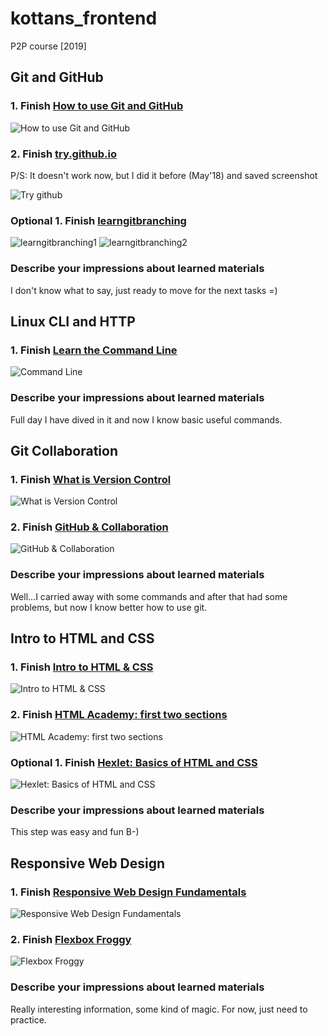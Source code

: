 # kottans_frontend

P2P course [2019]

## Git and GitHub

### 1. Finish [How to use Git and GitHub](https://www.udacity.com/course/how-to-use-git-and-github--ud775)

![How to use Git and GitHub](/task_git_intro/udacity-How-to-Use-Git-and-GitHub.jpg)

### 2. Finish [try.github.io](https://try.github.io)

P/S: It doesn't work now, but I did it before (May'18) and saved screenshot

![Try github](/task_git_intro/try-github.jpg)

### Optional 1. Finish [learngitbranching](https://learngitbranching.js.org)

![learngitbranching1](/task_git_intro/learngitbranching.jpg)
![learngitbranching2](/task_git_intro/learngitbranching2.jpg)

### Describe your impressions about learned materials

I don't know what to say, just ready to move for the next tasks =)

## Linux CLI and HTTP

### 1. Finish [Learn the Command Line](https://www.codecademy.com/learn/learn-the-command-line)

![Command Line](/task_linux_cli/codecademy-learn-comand-line.jpg)

### Describe your impressions about learned materials

Full day I have dived in it and now I know basic useful commands.

## Git Collaboration

### 1. Finish [What is Version Control](https://classroom.udacity.com/courses/ud123)

![What is Version Control](/task_git_collaboration/udacity-version-control.jpg)

### 2. Finish [GitHub & Collaboration](https://classroom.udacity.com/courses/ud456)

![GitHub & Collaboration](/task_git_collaboration/udacity-github-collaboration.jpg)

### Describe your impressions about learned materials

Well...I carried away with some commands and after that had some problems, but now I know better how to use git.

## Intro to HTML and CSS

### 1. Finish [Intro to HTML & CSS](https://www.udacity.com/course/intro-to-html-and-css--ud304)

![Intro to HTML & CSS](/task_html_css_intro/udacity-html-css.jpg)

### 2. Finish [HTML Academy: first two sections](https://htmlacademy.ru)

![HTML Academy: first two sections](/task_html_css_intro/html-academy.jpg)

### Optional 1. Finish [Hexlet: Basics of HTML and CSS](https://ru.hexlet.io/courses/html)

![Hexlet: Basics of HTML and CSS](/task_html_css_intro/hexlet-html-css.jpg)

### Describe your impressions about learned materials

This step was easy and fun B-)

## Responsive Web Design

### 1. Finish [Responsive Web Design Fundamentals](https://www.udacity.com/course/responsive-web-design-fundamentals--ud893)

![Responsive Web Design Fundamentals](/task_responsive_web_design/udacity-responsive.jpg)

### 2. Finish [Flexbox Froggy](http://flexboxfroggy.com)

![Flexbox Froggy](/task_responsive_web_design/flexbox-froggy.jpg)

### Describe your impressions about learned materials

Really interesting information, some kind of magic. For now, just need to practice.